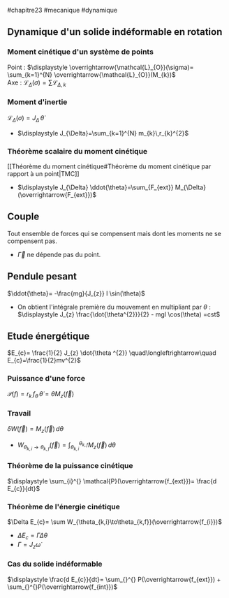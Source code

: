 #chapitre23 #mecanique #dynamique 
## Dynamique d'un solide indéformable en rotation 
### Moment cinétique d'un système de points
Point : $\displaystyle \overrightarrow{\mathcal{L}_{O}}(\sigma)= \sum_{k=1}^{N} \overrightarrow{\mathcal{L}_{O}}(M_{k})$  
Axe : $\displaystyle \mathcal{L}_{\Delta}(\sigma)= \sum \mathcal{L}_{\Delta,k}$ 
### Moment d'inertie 
$\mathcal{L}_{\Delta}(\sigma)=J_{\Delta}\,\dot{\theta}$ 
- $\displaystyle J_{\Delta}=\sum_{k=1}^{N} m_{k}\,r_{k}^{2}$ 
### Théorème scalaire du moment cinétique 
[[Théorème du moment cinétique#Théorème du moment cinétique par rapport à un point|TMC]]
- $\displaystyle J_{\Delta} \ddot{\theta}=\sum_{F_{ext}} M_{\Delta}(\overrightarrow{F_{ext}})$ 

## Couple 
Tout ensemble de forces qui se compensent mais dont les moments ne se compensent pas. 
- $\overrightarrow{\Gamma}$ ne dépende pas du point.

## Pendule pesant
$\ddot{\theta}= -\frac{mg}{J_{z}} l \sin(\theta)$ 
- On obtient l'intégrale première du mouvement en multipliant par $\theta$  :  $\displaystyle J_{z} \frac{\dot{\theta^{2}}}{2} - mgl \cos(\theta) =cst$ 

## Etude énergétique 
$E_{c}= \frac{1}{2} J_{z} \dot{\theta ^{2}} \quad\longleftrightarrow\quad  E_{c}=\frac{1}{2}mv^{2}$ 
### Puissance d'une force 
$\mathcal{P}(f)= r_{k}\,f_{\theta}\,\dot{\theta}=\dot{\theta}M_{z}(\overrightarrow{f})$ 
### Travail 
$\delta W (\overrightarrow{f})=M_{z}(\overrightarrow{f})\, d \theta$  
- $\displaystyle W_{\theta_{k,i}\to\theta_{k,f}}(\overrightarrow{f})= \int_{\theta_{k,i}}^{\theta_{k,f}} M_{z}(\overrightarrow{f}) \, d \theta$ 
### Théorème de la puissance  cinétique
$\displaystyle \sum_{i}^{} \mathcal{P}(\overrightarrow{f_{ext}})= \frac{d E_{c}}{dt}$ 
### Théorème de l'énergie cinétique 
$\Delta E_{c}= \sum W_{\theta_{k,i}\to\theta_{k,f}}(\overrightarrow{f_{i}})$ 
- $\Delta E_{c}=\Gamma \Delta \theta$ 
- $\Gamma = J_{z} \dot{\omega}$ 
### Cas du solide indéformable
$\displaystyle \frac{d E_{c}}{dt}= \sum_{}^{} P(\overrightarrow{f_{ext}}) + \sum_{}^{}P(\overrightarrow{f_{int}})$  